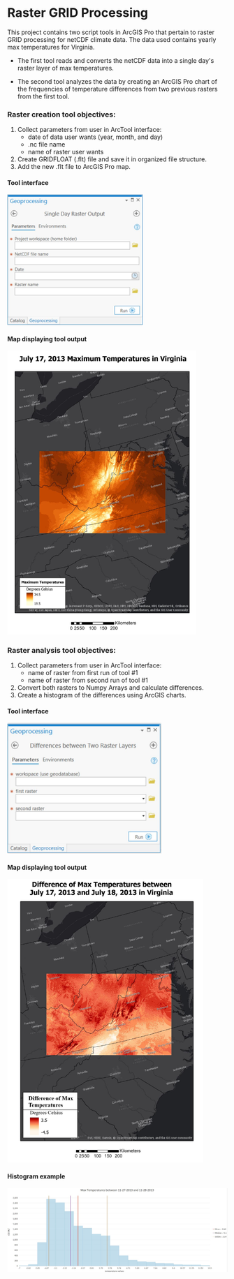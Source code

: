 # Raster GRID Processing
This project contains two script tools in ArcGIS Pro that pertain to raster GRID processing for netCDF climate data.  The data used contains yearly max temperatures for Virginia.     

* The first tool reads and converts the netCDF data into a single day's raster layer of max temperatures. 

* The second tool analyzes the data by creating an ArcGIS Pro chart of the frequencies of temperature differences from two previous rasters from the first tool.

### Raster creation tool objectives:
1. Collect parameters from user in ArcTool interface:
    * date of data user wants (year, month, and day)
    * .nc file name
    * name of raster user wants
2. Create GRIDFLOAT (.flt) file and save it in organized file structure.
3. Add the new .flt file to ArcGIS Pro map.

#### Tool interface
<img src="img/tool1img_interface.JPG" height="300">


#### Map displaying tool output
<img src="img/tool1img_map.JPG" height="650">

### Raster analysis tool objectives:
1. Collect parameters from user in ArcTool interface:
    * name of raster from first run of tool #1
    * name of raster from second run of tool #1
2. Convert both rasters to Numpy Arrays and calculate differences.
3. Create a histogram of the differences using ArcGIS charts.

#### Tool interface
<img src="img/tool2img_interface.JPG" height="300">

#### Map displaying tool output
<img src="img/tool2img_map.JPG" height="650">

#### Histogram example
![](img/Histogram_example.JPG)

